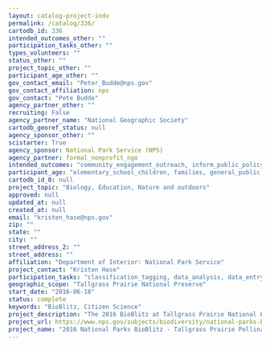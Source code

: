 ```yaml
---
layout: catalog-project-indv
permalink: /catalog/336/
cartodb_id: 336
intended_outcomes_other: ""
participation_tasks_other: ""
types_volunteers: ""
status_other: ""
project_topic_other: ""
participant_age_other: ""
gov_contact_email: "Peter_Budde@nps.gov"
gov_contact_affiliation: nps
gov_contact: "Pete Budde"
agency_partner_other: ""
recruiting: False
agency_partner_name: "National Geographic Society"
cartodb_georef_status: null
agency_sponsor_other: ""
scistarter: True
agency_sponsor: National Park Service (NPS)
agency_partner: formal_nonprofit_ngo
intended_outcomes: "community_engagement_outreach, inform_public_policy, io_education, operational_integration_use, research_advancement"
participant_age: "elementary_school_children, families, general_public, middle_school_children, targeted_group, teens"
cartodb_id_0: null
project_topic: "Biology, Education, Nature and outdoors"
approved: null
updated_at: null
created_at: null
email: "kristen_hase@nps.gov"
zip: ""
state: ""
city: ""
street_address_2: ""
street_address: ""
affiliation: "Department of Interior: National Park Service"
project_contact: "Kristen Hase"
participation_tasks: "classification_tagging, data_analysis, data_entry, finding_entities, identification, learning, observation, site_selection_description, specimen_sample_collection"
geographic_scope: "Tallgrass Prairie National Preserve"
start_date: "2016-06-18"
status: complete
keywords: "BioBlitz, Citizen Science"
project_description: "The 2016 BioBlitz at Tallgrass Prairie National Preserve will be a wildflower and pollinator weekend exploring the diversity of pollinating invertebrates and native plants in the park."
project_url: https://www.nps.gov/subjects/biodiversity/national-parks-bioblitz.htm
project_name: "2016 National Parks BioBlitz - Tallgrass Prairie Pollinators: Wildflowers and Butterflies"
---
```

